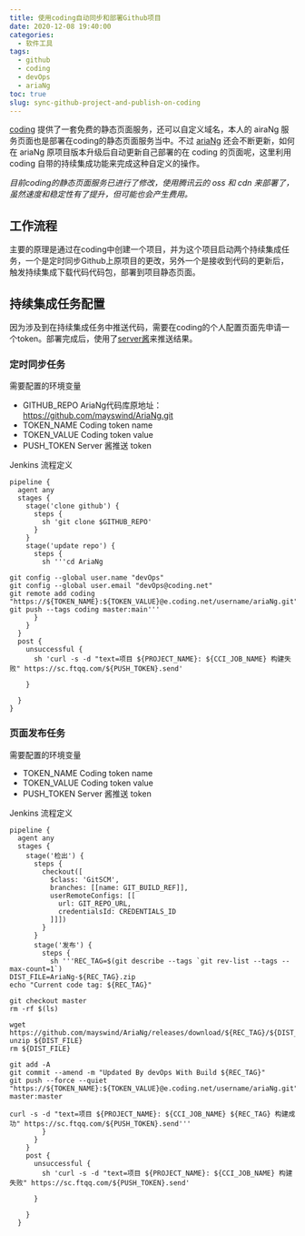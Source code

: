 ```yaml
---
title: 使用coding自动同步和部署Github项目
date: 2020-12-08 19:40:00
categories:
  - 软件工具
tags:
  - github
  - coding
  - devOps
  - ariaNg
toc: true
slug: sync-github-project-and-publish-on-coding
---
```


[coding](https://coding.net/) 提供了一套免费的静态页面服务，还可以自定义域名，本人的 airaNg 服务页面也是部署在coding的静态页面服务当中。不过 [ariaNg](https://ariang.mayswind.net/) 还会不断更新，如何在 ariaNg 原项目版本升级后自动更新自己部署的在 coding 的页面呢，这里利用 coding 自带的持续集成功能来完成这种自定义的操作。

*目前coding的静态页面服务已进行了修改，使用腾讯云的 oss 和 cdn 来部署了，虽然速度和稳定性有了提升，但可能也会产生费用。*

<!-- more -->


## 工作流程

主要的原理是通过在coding中创建一个项目，并为这个项目启动两个持续集成任务，一个是定时同步Github上原项目的更改，另外一个是接收到代码的更新后，触发持续集成下载代码代码包，部署到项目静态页面。


## 持续集成任务配置

因为涉及到在持续集成任务中推送代码，需要在coding的个人配置页面先申请一个token。部署完成后，使用了[server酱](http://sc.ftqq.com/3.version)来推送结果。

### 定时同步任务

需要配置的环境变量
- GITHUB_REPO  AriaNg代码库原地址：https://github.com/mayswind/AriaNg.git
- TOKEN_NAME   Coding token name
- TOKEN_VALUE  Coding token value
- PUSH_TOKEN   Server 酱推送 token


Jenkins 流程定义
```
pipeline {
  agent any
  stages {
    stage('clone github') {
      steps {
        sh 'git clone $GITHUB_REPO'
      }
    }
    stage('update repo') {
      steps {
        sh '''cd AriaNg

git config --global user.name "devOps"
git config --global user.email "devOps@coding.net"
git remote add coding "https://${TOKEN_NAME}:${TOKEN_VALUE}@e.coding.net/username/ariaNg.git"
git push --tags coding master:main'''
      }
    }
  }
  post {
    unsuccessful {
      sh 'curl -s -d "text=项目 ${PROJECT_NAME}: ${CCI_JOB_NAME} 构建失败" https://sc.ftqq.com/${PUSH_TOKEN}.send'

    }

  }
}
```


### 页面发布任务

需要配置的环境变量
- TOKEN_NAME   Coding token name
- TOKEN_VALUE  Coding token value
- PUSH_TOKEN   Server 酱推送 token

Jenkins 流程定义
```
pipeline {
  agent any
  stages {
    stage('检出') {
      steps {
        checkout([
          $class: 'GitSCM',
          branches: [[name: GIT_BUILD_REF]],
          userRemoteConfigs: [[
            url: GIT_REPO_URL,
            credentialsId: CREDENTIALS_ID
          ]]])
        }
      }
      stage('发布') {
        steps {
          sh '''REC_TAG=$(git describe --tags `git rev-list --tags --max-count=1`)
DIST_FILE=AriaNg-${REC_TAG}.zip
echo "Current code tag: ${REC_TAG}"

git checkout master
rm -rf $(ls)

wget https://github.com/mayswind/AriaNg/releases/download/${REC_TAG}/${DIST_FILE}
unzip ${DIST_FILE}
rm ${DIST_FILE}

git add -A
git commit --amend -m "Updated By devOps With Build ${REC_TAG}"
git push --force --quiet "https://${TOKEN_NAME}:${TOKEN_VALUE}@e.coding.net/username/ariaNg.git" master:master

curl -s -d "text=项目 ${PROJECT_NAME}: ${CCI_JOB_NAME} ${REC_TAG} 构建成功" https://sc.ftqq.com/${PUSH_TOKEN}.send'''
        }
      }
    }
    post {
      unsuccessful {
        sh 'curl -s -d "text=项目 ${PROJECT_NAME}: ${CCI_JOB_NAME} 构建失败" https://sc.ftqq.com/${PUSH_TOKEN}.send'

      }

    }
  }
```